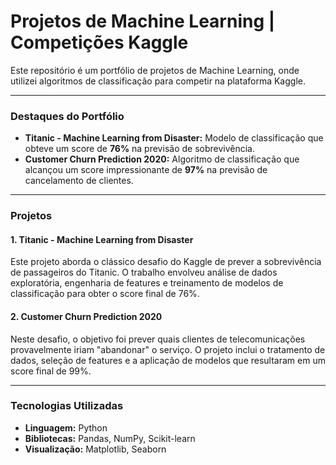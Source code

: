 # Projetos de Machine Learning | Competições Kaggle

Este repositório é um portfólio de projetos de Machine Learning, onde utilizei algoritmos de classificação para competir na plataforma Kaggle.

---

### Destaques do Portfólio

* **Titanic - Machine Learning from Disaster:** Modelo de classificação que obteve um score de **76%** na previsão de sobrevivência.
* **Customer Churn Prediction 2020:** Algoritmo de classificação que alcançou um score impressionante de **97%** na previsão de cancelamento de clientes.

---

### Projetos

#### 1. Titanic - Machine Learning from Disaster

Este projeto aborda o clássico desafio do Kaggle de prever a sobrevivência de passageiros do Titanic. O trabalho envolveu análise de dados exploratória, engenharia de features e treinamento de modelos de classificação para obter o score final de 76%.

#### 2. Customer Churn Prediction 2020

Neste desafio, o objetivo foi prever quais clientes de telecomunicações provavelmente iriam "abandonar" o serviço. O projeto inclui o tratamento de dados, seleção de features e a aplicação de modelos que resultaram em um score final de 99%.

---

### Tecnologias Utilizadas

* **Linguagem:** Python
* **Bibliotecas:** Pandas, NumPy, Scikit-learn
* **Visualização:** Matplotlib, Seaborn
